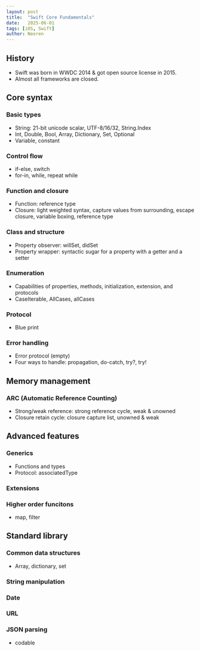 ```yaml
---
layout: post
title:  "Swift Core Fundamentals"
date:   2025-06-01 
tags: [iOS, Swift]
author: Neoren
---
```

## History

- Swift was born in WWDC 2014 & got open source license in 2015.
- Almost all frameworks are closed.

## Core syntax

### Basic types

- String: 21-bit unicode scalar, UTF-8/16/32, String.Index
- Int, Double, Bool, Array, Dictionary, Set, Optional
- Variable, constant

### Control flow

- if-else, switch
- for-in, while, repeat while

### Function and closure 

- Function: reference type
- Closure: light weighted syntax, capture values from surrounding, escape closure, variable boxing, reference type

### Class and structure 

- Property observer: willSet, didSet
- Property wrapper: syntactic sugar for a property with a getter and a setter

### Enumeration

- Capabilities of properties, methods, initialization, extension, and protocols
- CaseIterable, AllCases, allCases

### Protocol

- Blue print

### Error handling

- Error protocol (empty)
- Four ways to handle: propagation, do-catch, try?, try!

## Memory management

### ARC (Automatic Reference Counting)

- Strong/weak reference: strong reference cycle, weak & unowned
- Closure retain cycle: closure capture list, unowned & weak

## Advanced features 

### Generics

- Functions and types
- Protocol: associatedType

### Extensions

### Higher order funcitons

- map, filter

## Standard library

### Common data structures

- Array, dictionary, set

### String manipulation 

### Date

### URL

### JSON parsing

- codable

